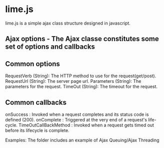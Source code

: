 lime.js
==============

lime.js is a simple ajax class structure designed in javascript.

Ajax options - The Ajax classe constitutes some set of options and callbacks
-----------------------------------------------------------------------------------------------------

Common options
-----------------------------------------------------------------------------------------------------
RequestVerb (String): The HTTP method to use for the request(get/post).
RequestUrl  (String): The server page url.
Parameters  (String): The parameters for the request.
TimeOut     (String): The timeout for the request.


Common callbacks
----------------------------------------------------------------------------------------------------
onSuccess             : Invoked when a request completes and its status code is defined (200).
onComplete            : Triggered at the very end of a request's life-cycle.
TimeOutCallBackMethod : Invoked when a request gets timed out before its lifecycle is complete.


Examples:
The folder includes an example of Ajax Queuing/Ajax Threading

